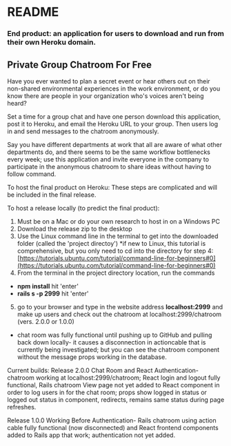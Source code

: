 # README

### End product: an application for users to download and run from their own Heroku domain.

## Private Group Chatroom For Free

Have you ever wanted to plan a secret event or hear others out on their non-shared environmental experiences in the work environment, or do you know there are people in your organization who's voices aren't being heard?

Set a time for a group chat and have one person download this application, post it to Heroku, and email the Heroku URL to your group. Then users log in and send messages to the chatroom anonymously.

Say you have different departments at work that all are aware of what other departments do, and there seems to be the same workflow bottlenecks every week; use this application and invite everyone in the company to participate in the anonymous chatroom to share ideas without having to follow command.

To host the final product on Heroku:
These steps are complicated and will be included in the final release.

To host a release locally (to predict the final product):
1. Must be on a Mac or do your own research to host in on a Windows PC
2. Download the release zip to the desktop
3. Use the Linux command line in the terminal to get into the downloaded folder (called the 'project directoy')
*if new to Linux, this tutorial is comprehensive, but you only need to cd into the directory for step 4: [https://tutorials.ubuntu.com/tutorial/command-line-for-beginners#0](https://tutorials.ubuntu.com/tutorial/command-line-for-beginners#0)
4. From the terminal in the project directory location, run the commands 
* **npm install** hit 'enter'
* **rails s -p 2999** hit 'enter'
5. go to your browser and type in the website address **localhost:2999** and make up users and check out the chatroom at localhost:2999/chatroom (vers. 2.0.0 or 1.0.0)
* chat room was fully functional until pushing up to GitHub and pulling back down locally- it causes a disconnection in actioncable that is currently being investigated; but you can see the chatroom component without the message props working in the database.


Current builds:
Release 2.0.0 Chat Room and React Authentication- chatroom working at localhost:2999/chatroom; React login and logout fully functional, Rails chatroom View page not yet added to React component in order to log users in for the chat room; props show logged in status or logged out status in component, redirects, remains same status during page refreshes.

Release 1.0.0 Working Before Authentication- Rails chatroom using action cable fully functional (now disconnected) and React frontend components added to Rails app that work; authentication not yet added.
